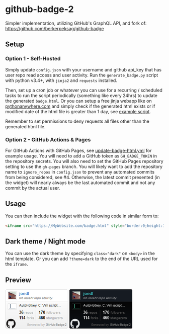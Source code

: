 # github-badge-2
 
Simpler implementation, utilizing GitHub's GraphQL API, and fork of:  
https://github.com/berkerpeksag/github-badge

## Setup
### Option 1 - Self-Hosted
Simply update `config.json` with your username and github api_key that has user repo read access and user activity. Run the `generate_badge.py` script with python v3.4+, with `jinja2` and `requests` installed.

Then, set up a cron job or whatever you can use for a recurring / scheduled tasks to run the script periodically (something like every 24hrs) to update the generated `badge.html`. Or you can setup a free jinja webapp like on [pythonanywhere.com](https://pythonanywhere.com/) and simply check if the generated html exists or if modified date of the html file is greater than 1 day, see [example script](https://gist.github.com/joedf/84279ff7647d554a9d15f280a209c6b7).

Remember to set permissions to deny requests all files other than the generated html file.

### Option 2 - GitHub Actions & Pages
For GitHub Actions with GitHub Pages, see [update-badge-html.yml](.github/workflows/update-badge-html.yml) for example usage. You will need to add a GitHub token as `GH_BADGE_TOKEN` in the repository secrets. You will also need to set the GitHub Pages repository setting to use the `gh-pages` branch. You will likely want to add the repository name to `ignore_repos` in `config.json` to prevent any automated commits from being considered, see #4. Otherwise, the latest commit presented (in the widget) will nearly always be the last automated commit and not any commit by the actual user.

## Usage
You can then include the widget with the following code in similar form to:
```html
<iframe src="https://MyWebsite.com/badge.html" style="border:0;height:128px;width:200px;overflow:hidden;" frameBorder="0"></iframe>
```

## Dark theme / Night mode
You can use the dark theme by specifying `class="dark"` on `<body>` in the html template. Or you can add `?theme=dark` to the end of the URL used for the `iframe`.

## Preview
![Light theme](preview.png) ![Dark theme](preview.dark.png)
